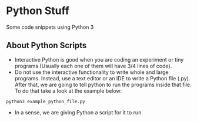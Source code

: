 # Python Stuff
Some code snippets using Python 3

## About Python Scripts
* Interactive Python is good when you are coding an experiment or tiny programs (Usually each one of them will have 3/4 lines of code).
* Do not use the interactive functionality to write whole and large programs. Instead, use a text editor or an IDE to write a Python file (.py). After that, we are going to tell python to run the programs inside that file. To do that take a look at the example below:
```shell
python3 example_python_file.py
```
* In a sense, we are giving Python a script for it to run.
